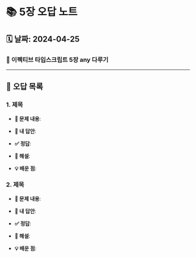 # 📚 5장 오답 노트

## 🗓️ 날짜: 2024-04-25

### 📝 이펙티브 타입스크립트 5장 any 다루기

---

## 📌 오답 목록

### 1. 제목

- **🔎 문제 내용**:
- **🚫 내 답안**:

- **✅ 정답**:

- **📖 해설**:

- **💡 배운 점**:

### 2. 제목

- **🔎 문제 내용**:
- **🚫 내 답안**:

- **✅ 정답**:

- **📖 해설**:

- **💡 배운 점**:
